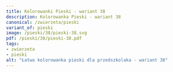 ```yaml
---
title: Kolorowanki Pieski - wariant 38
description: Kolorowanka Pieski - wariant 38
canonical: /zwierzeta/pieski
variant_of: pieski
image: /pieski/38/pieski-38.svg
pdf: /pieski/38/pieski-38.pdf
tags:
- zwierzeta
- pieski
alt: "Łatwa kolorowanka pieski dla przedszkolaka - wariant 38"
---
```

